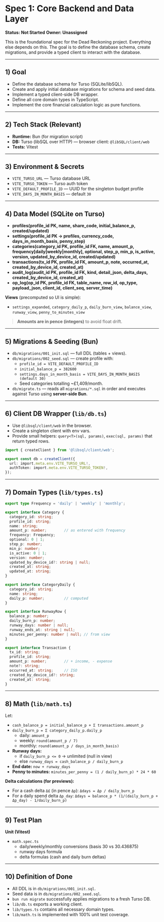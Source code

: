 # Spec 1: Core Backend and Data Layer

**Status: Not Started**
**Owner: Unassigned**

This is the foundational spec for the Dead Reckoning project. Everything else depends on this. The goal is to define the database schema, create migrations, and provide a typed client to interact with the database.

---

## 1) Goal

- Define the database schema for Turso (SQLite/libSQL).
- Create and apply initial database migrations for schema and seed data.
- Implement a typed client-side DB wrapper.
- Define all core domain types in TypeScript.
- Implement the core financial calculation logic as pure functions.

---

## 2) Tech Stack (Relevant)

*   **Runtime:** Bun (for migration script)
*   **DB:** Turso (libSQL over HTTP) — browser client: `@libSQL/client/web`
*   **Tests:** Vitest

---

## 3) Environment & Secrets

*   `VITE_TURSO_URL` — Turso database URL
*   `VITE_TURSO_TOKEN` — Turso auth token
*   `VITE_DEFAULT_PROFILE_ID` — UUID for the singleton budget profile
*   `VITE_DAYS_IN_MONTH_BASIS` — default `30`

---

## 4) Data Model (SQLite on Turso)

*   **profiles(profile_id PK, name, share_code, initial_balance_p, created/updated)**
*   **settings(profile_id PK → profiles, currency_code, days_in_month_basis, penny_step)**
*   **categories(category_id PK, profile_id FK, name, amount_p, frequency[daily|weekly|monthly], optional, step_p, min_p, is_active, version, updated_by_device_id, created/updated)**
*   **transactions(tx_id PK, profile_id FK, amount_p, note, occurred_at, created_by_device_id, created_at)**
*   **audit_log(audit_id PK, profile_id FK, kind, detail_json, delta_days, created_by_device_id, created_at)**
*   **op_log(op_id PK, profile_id FK, table_name, row_id, op_type, payload_json, client_id, client_seq, server_time)**

**Views** (precomputed so UI is simple):

*   `settings_expanded`, `category_daily_p`, `daily_burn_view`, `balance_view`, `runway_view`, `penny_to_minutes_view`

> **Amounts are in pence (integers)** to avoid float drift.

---

## 5) Migrations & Seeding (Bun)

*   `db/migrations/001_init.sql` — full DDL (tables + views).
*   `db/migrations/002_seed.sql` — create profile with:
    *   `profile_id = VITE_DEFAULT_PROFILE_ID`
    *   `initial_balance_p = 382600`
    *   `settings.days_in_month_basis = VITE_DAYS_IN_MONTH_BASIS (default 30)`
    *   Seed categories totalling ~£1,409/month.
*   `db/migrate.ts` — reads all `migrations/*.sql` in order and executes against Turso using **server-side Bun**.

---

## 6) Client DB Wrapper (`lib/db.ts`)

*   Use `@libsql/client/web` in the browser.
*   Create a singleton client with env vars.
*   Provide small helpers: `query<T>(sql, params)`, `exec(sql, params)` that return typed rows.

```ts
import { createClient } from '@libsql/client/web';

export const db = createClient({
  url: import.meta.env.VITE_TURSO_URL!,
  authToken: import.meta.env.VITE_TURSO_TOKEN!,
});
```

---

## 7) Domain Types (`lib/types.ts`)

```ts
export type Frequency = 'daily' | 'weekly' | 'monthly';

export interface Category {
  category_id: string;
  profile_id: string;
  name: string;
  amount_p: number;        // as entered with frequency
  frequency: Frequency;
  optional: 0 | 1;
  step_p: number;
  min_p: number;
  is_active: 0 | 1;
  version: number;
  updated_by_device_id?: string | null;
  created_at: string;
  updated_at: string;
}

export interface CategoryDaily {
  category_id: string;
  name: string;
  daily_p: number;         // computed
}

export interface RunwayRow {
  balance_p: number;
  daily_burn_p: number;
  runway_days: number | null;
  runway_ends_at: string | null;
  minutes_per_penny: number | null; // from view
}

export interface Transaction {
  tx_id: string;
  profile_id: string;
  amount_p: number;        // + income, - expense
  note?: string;
  occurred_at: string;     // ISO
  created_by_device_id?: string;
  created_at: string;
}
```

---

## 8) Math (`lib/math.ts`)

Let:

*   `cash_balance_p = initial_balance_p + Σ transactions.amount_p`
*   `daily_burn_p = Σ category_daily_p.daily_p`
    *   daily: `amount_p`
    *   weekly: `round(amount_p / 7)`
    *   monthly: `round(amount_p / days_in_month_basis)`
*   **Runway days:**
    *   if `daily_burn_p <= 0` → unlimited (null in view)
    *   else `runway_days = cash_balance_p / daily_burn_p`
*   **End date:** `now + runway_days`
*   **Penny to minutes:** `minutes_per_penny = (1 / daily_burn_p) * 24 * 60`

**Delta calculations (for previews):**

*   For a cash delta `Δ£` (in pence `Δp`): `Δdays = Δp / daily_burn_p`
*   For a daily spend delta `Δp_day`:
    `Δdays = balance_p * (1/(daily_burn_p + Δp_day) - 1/daily_burn_p)`

---

## 9) Test Plan

**Unit (Vitest)**

*   `math.spec.ts`
    *   daily/weekly/monthly conversions (basis 30 vs 30.436875)
    *   runway days formula
    *   delta formulas (cash and daily burn deltas)

---

## 10) Definition of Done

*   All DDL is in `db/migrations/001_init.sql`.
*   Seed data is in `db/migrations/002_seed.sql`.
*   `bun run migrate` successfully applies migrations to a fresh Turso DB.
*   `lib/db.ts` exports a working client.
*   `lib/types.ts` contains all necessary domain types.
*   `lib/math.ts` is implemented with 100% unit test coverage.
